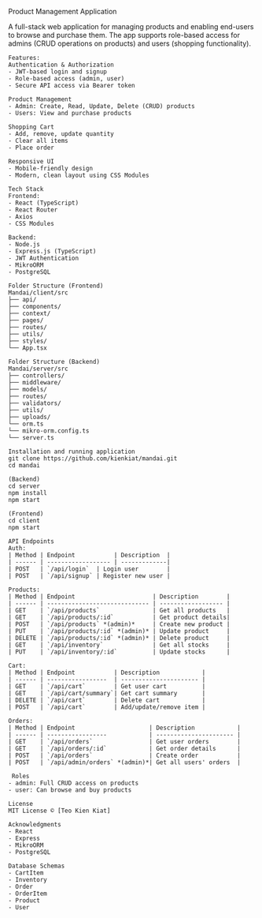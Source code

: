 Product Management Application

A full-stack web application for managing products and enabling end-users to browse and purchase them. The app supports role-based access for admins (CRUD operations on products) and users (shopping functionality).

    Features:
    Authentication & Authorization
    - JWT-based login and signup
    - Role-based access (admin, user)
    - Secure API access via Bearer token

    Product Management
    - Admin: Create, Read, Update, Delete (CRUD) products
    - Users: View and purchase products

    Shopping Cart
    - Add, remove, update quantity
    - Clear all items
    - Place order

    Responsive UI
    - Mobile-friendly design
    - Modern, clean layout using CSS Modules

    Tech Stack
    Frontend:
    - React (TypeScript)
    - React Router
    - Axios
    - CSS Modules

    Backend:
    - Node.js
    - Express.js (TypeScript)
    - JWT Authentication
    - MikroORM
    - PostgreSQL

    Folder Structure (Frontend)
    Mandai/client/src
    ├── api/
    ├── components/
    ├── context/
    ├── pages/
    ├── routes/
    ├── utils/
    ├── styles/
    └── App.tsx

    Folder Structure (Backend)
    Mandai/server/src
    ├── controllers/
    ├── middleware/
    ├── models/
    ├── routes/
    ├── validators/
    ├── utils/
    ├── uploads/
    └── orm.ts
    └── mikro-orm.config.ts
    └── server.ts

    Installation and running application
    git clone https://github.com/kienkiat/mandai.git
    cd mandai

    (Backend)
    cd server
    npm install
    npm start

    (Frontend)
    cd client
    npm start

    API Endpoints
    Auth:
    | Method | Endpoint           | Description  |
    | ------ | ------------------ | -------------|
    | POST   | `/api/login`  | Login user        |
    | POST   | `/api/signup` | Register new user |

    Products:
    | Method | Endpoint                      | Description        |
    | ------ | ----------------------------- | ------------------ |
    | GET    | `/api/products`               | Get all products   |
    | GET    | `/api/products/:id`           | Get product details|
    | POST   | `/api/products` *(admin)*     | Create new product |
    | PUT    | `/api/products/:id` *(admin)* | Update product     |
    | DELETE | `/api/products/:id` *(admin)* | Delete product     |
    | GET    | `/api/inventory`              | Get all stocks     |
    | PUT    | `/api/inventory/:id`          | Update stocks      |

    Cart:
    | Method | Endpoint           | Description            |
    | ------ | -----------------  | ---------------------- |
    | GET    | `/api/cart`        | Get user cart          |
    | GET    | `/api/cart/summary`| Get cart summary       |
    | DELETE | `/api/cart`        | Delete cart            |
    | POST   | `/api/cart`        | Add/update/remove item |

    Orders:
    | Method | Endpoint                     | Description            |
    | ------ | -----------------            | ---------------------- |
    | GET    | `/api/orders`                | Get user orders        |
    | GET    | `/api/orders/:id`            | Get order details      |
    | POST   | `/api/orders`                | Create order           |
    | POST   | `/api/admin/orders` *(admin)*| Get all users' orders  |

     Roles
    - admin: Full CRUD access on products
    - user: Can browse and buy products

    License
    MIT License © [Teo Kien Kiat]

    Acknowledgments
    - React
    - Express
    - MikroORM
    - PostgreSQL

    Database Schemas
    - CartItem
    - Inventory
    - Order
    - OrderItem
    - Product
    - User
